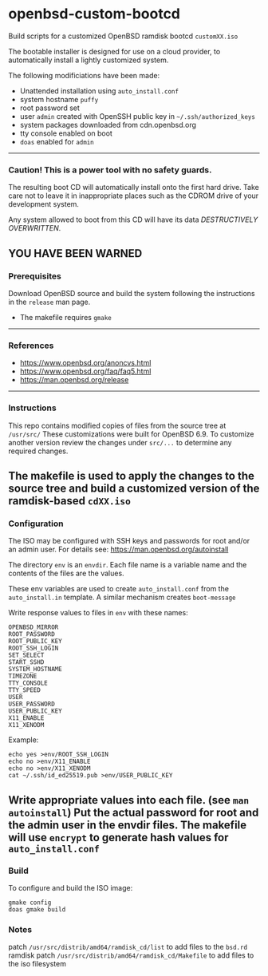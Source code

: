 # openbsd-custom-bootcd

Build scripts for a customized OpenBSD ramdisk bootcd `customXX.iso`

The bootable installer is designed for use on a cloud provider, to
automatically install a lightly customized system.

The following modificiations have been made:

- Unattended installation using `auto_install.conf`
- system hostname `puffy`
- root password set
- user `admin` created with OpenSSH public key in `~/.ssh/authorized_keys`
- system packages downloaded from cdn.openbsd.org
- tty console enabled on boot
- `doas` enabled for `admin` 
-----
### Caution!  This is a power tool with no safety guards.
The resulting boot CD will automatically install onto the first
hard drive.  Take care not to leave it in inappropriate places such
as the CDROM drive of your development system.

Any system allowed to boot from this CD will have its data *DESTRUCTIVELY OVERWRITTEN*.

YOU HAVE BEEN WARNED
-----
### Prerequisites
Download OpenBSD source and build the system following the instructions
in the `release` man page.

- The makefile requires `gmake`
-----
### References
 - https://www.openbsd.org/anoncvs.html
 - https://www.openbsd.org/faq/faq5.html
 - https://man.openbsd.org/release
-----
### Instructions

This repo contains modified copies of files from the source tree at `/usr/src/`
These customizations were built for OpenBSD 6.9.  To customize another version
review the changes under `src/...` to determine any required changes.

The makefile is used to apply the changes to the source tree and build a
customized version of the ramdisk-based `cdXX.iso`
-----
### Configuration 

The ISO may be configured with SSH keys and passwords for root and/or an admin user.
For details see: https://man.openbsd.org/autoinstall

The directory `env` is an `envdir`.  Each file name is a variable name
and the contents of the files are the values.

These env variables are used to create `auto_install.conf` from the
`auto_install.in` template.   A similar mechanism creates `boot-message`

Write response values to files in `env` with these names:
```
OPENBSD_MIRROR
ROOT_PASSWORD
ROOT_PUBLIC_KEY
ROOT_SSH_LOGIN
SET_SELECT
START_SSHD
SYSTEM_HOSTNAME
TIMEZONE
TTY_CONSOLE
TTY_SPEED
USER
USER_PASSWORD
USER_PUBLIC_KEY
X11_ENABLE
X11_XENODM
```
Example:
```
echo yes >env/ROOT_SSH_LOGIN
echo no >env/X11_ENABLE
echo no >env/X11_XENODM
cat ~/.ssh/id_ed25519.pub >env/USER_PUBLIC_KEY
```

Write appropriate values into each file. (see `man autoinstall`)  Put 
the actual password for root and the admin user in the envdir files.
The makefile will use `encrypt` to generate hash values for 
`auto_install.conf`
-----
### Build

To configure and build the ISO image:
```
gmake config
doas gmake build
```

### Notes
patch `/usr/src/distrib/amd64/ramdisk_cd/list` to add files to the `bsd.rd` ramdisk
patch `/usr/src/distrib/amd64/ramdisk_cd/Makefile` to add files to the iso filesystem
